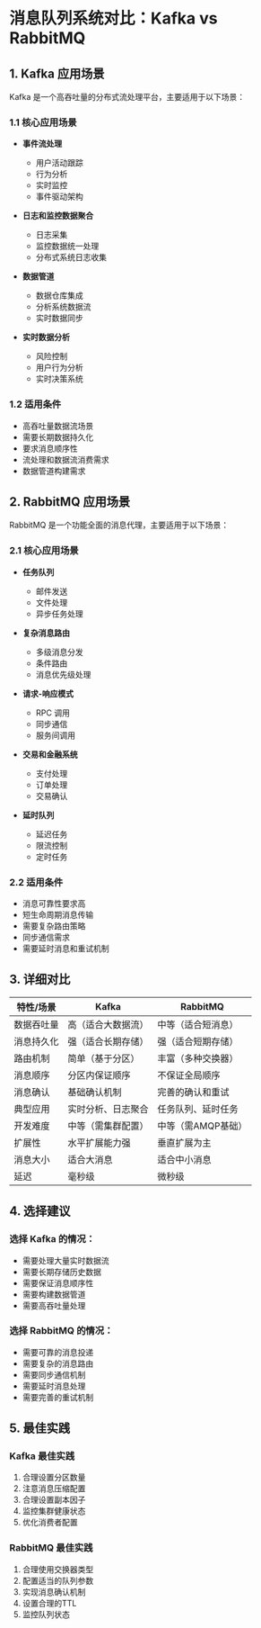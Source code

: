 # 消息队列系统对比：Kafka vs RabbitMQ

## 1. Kafka 应用场景

Kafka 是一个高吞吐量的分布式流处理平台，主要适用于以下场景：

### 1.1 核心应用场景

- **事件流处理**
   - 用户活动跟踪
   - 行为分析
   - 实时监控
   - 事件驱动架构

- **日志和监控数据聚合**
   - 日志采集
   - 监控数据统一处理
   - 分布式系统日志收集

- **数据管道**
   - 数据仓库集成
   - 分析系统数据流
   - 实时数据同步

- **实时数据分析**
   - 风险控制
   - 用户行为分析
   - 实时决策系统

### 1.2 适用条件

- 高吞吐量数据流场景
- 需要长期数据持久化
- 要求消息顺序性
- 流处理和数据流消费需求
- 数据管道构建需求

## 2. RabbitMQ 应用场景

RabbitMQ 是一个功能全面的消息代理，主要适用于以下场景：

### 2.1 核心应用场景

- **任务队列**
   - 邮件发送
   - 文件处理
   - 异步任务处理

- **复杂消息路由**
   - 多级消息分发
   - 条件路由
   - 消息优先级处理

- **请求-响应模式**
   - RPC 调用
   - 同步通信
   - 服务间调用

- **交易和金融系统**
   - 支付处理
   - 订单处理
   - 交易确认

- **延时队列**
   - 延迟任务
   - 限流控制
   - 定时任务

### 2.2 适用条件

- 消息可靠性要求高
- 短生命周期消息传输
- 需要复杂路由策略
- 同步通信需求
- 需要延时消息和重试机制

## 3. 详细对比

| 特性/场景 | Kafka     | RabbitMQ    |
|-------|-----------|-------------|
| 数据吞吐量 | 高（适合大数据流） | 中等（适合短消息）   |
| 消息持久化 | 强（适合长期存储） | 强（适合短期存储）   |
| 路由机制  | 简单（基于分区）  | 丰富（多种交换器）   |
| 消息顺序  | 分区内保证顺序   | 不保证全局顺序     |
| 消息确认  | 基础确认机制    | 完善的确认和重试    |
| 典型应用  | 实时分析、日志聚合 | 任务队列、延时任务   |
| 开发难度  | 中等（需集群配置） | 中等（需AMQP基础） |
| 扩展性   | 水平扩展能力强   | 垂直扩展为主      |
| 消息大小  | 适合大消息     | 适合中小消息      |
| 延迟    | 毫秒级       | 微秒级         |

## 4. 选择建议

### 选择 Kafka 的情况：

- 需要处理大量实时数据流
- 需要长期存储历史数据
- 需要保证消息顺序性
- 需要构建数据管道
- 需要高吞吐量处理

### 选择 RabbitMQ 的情况：

- 需要可靠的消息投递
- 需要复杂的消息路由
- 需要同步通信机制
- 需要延时消息处理
- 需要完善的重试机制

## 5. 最佳实践

### Kafka 最佳实践

1. 合理设置分区数量
2. 注意消息压缩配置
3. 合理设置副本因子
4. 监控集群健康状态
5. 优化消费者配置

### RabbitMQ 最佳实践

1. 合理使用交换器类型
2. 配置适当的队列参数
3. 实现消息确认机制
4. 设置合理的TTL
5. 监控队列状态
